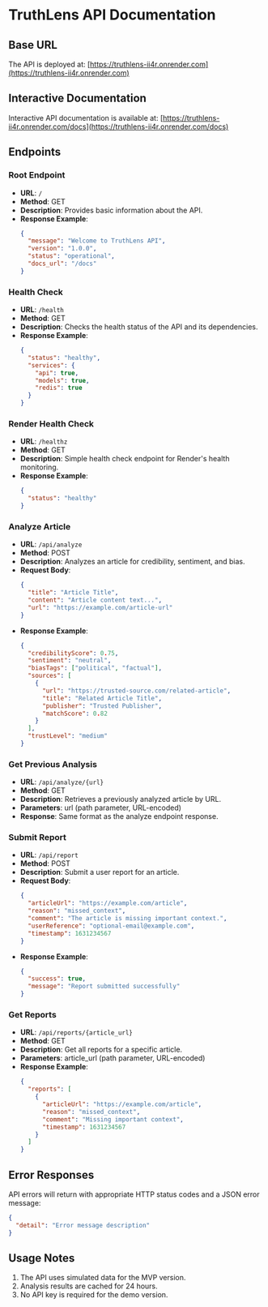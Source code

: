 # TruthLens API Documentation

## Base URL
The API is deployed at: [https://truthlens-ii4r.onrender.com](https://truthlens-ii4r.onrender.com)

## Interactive Documentation
Interactive API documentation is available at:
[https://truthlens-ii4r.onrender.com/docs](https://truthlens-ii4r.onrender.com/docs)

## Endpoints

### Root Endpoint
- **URL**: `/`
- **Method**: GET
- **Description**: Provides basic information about the API.
- **Response Example**:
  ```json
  {
    "message": "Welcome to TruthLens API",
    "version": "1.0.0",
    "status": "operational",
    "docs_url": "/docs"
  }
  ```

### Health Check
- **URL**: `/health`
- **Method**: GET
- **Description**: Checks the health status of the API and its dependencies.
- **Response Example**:
  ```json
  {
    "status": "healthy",
    "services": {
      "api": true,
      "models": true,
      "redis": true
    }
  }
  ```

### Render Health Check
- **URL**: `/healthz`
- **Method**: GET
- **Description**: Simple health check endpoint for Render's health monitoring.
- **Response Example**:
  ```json
  {
    "status": "healthy"
  }
  ```

### Analyze Article
- **URL**: `/api/analyze`
- **Method**: POST
- **Description**: Analyzes an article for credibility, sentiment, and bias.
- **Request Body**:
  ```json
  {
    "title": "Article Title",
    "content": "Article content text...",
    "url": "https://example.com/article-url"
  }
  ```
- **Response Example**:
  ```json
  {
    "credibilityScore": 0.75,
    "sentiment": "neutral",
    "biasTags": ["political", "factual"],
    "sources": [
      {
        "url": "https://trusted-source.com/related-article",
        "title": "Related Article Title",
        "publisher": "Trusted Publisher",
        "matchScore": 0.82
      }
    ],
    "trustLevel": "medium"
  }
  ```

### Get Previous Analysis
- **URL**: `/api/analyze/{url}`
- **Method**: GET
- **Description**: Retrieves a previously analyzed article by URL.
- **Parameters**: url (path parameter, URL-encoded)
- **Response**: Same format as the analyze endpoint response.

### Submit Report
- **URL**: `/api/report`
- **Method**: POST
- **Description**: Submit a user report for an article.
- **Request Body**:
  ```json
  {
    "articleUrl": "https://example.com/article",
    "reason": "missed_context",
    "comment": "The article is missing important context.",
    "userReference": "optional-email@example.com",
    "timestamp": 1631234567
  }
  ```
- **Response Example**:
  ```json
  {
    "success": true,
    "message": "Report submitted successfully"
  }
  ```

### Get Reports
- **URL**: `/api/reports/{article_url}`
- **Method**: GET
- **Description**: Get all reports for a specific article.
- **Parameters**: article_url (path parameter, URL-encoded)
- **Response Example**:
  ```json
  {
    "reports": [
      {
        "articleUrl": "https://example.com/article",
        "reason": "missed_context",
        "comment": "Missing important context",
        "timestamp": 1631234567
      }
    ]
  }
  ```

## Error Responses
API errors will return with appropriate HTTP status codes and a JSON error message:
```json
{
  "detail": "Error message description"
}
```

## Usage Notes
1. The API uses simulated data for the MVP version.
2. Analysis results are cached for 24 hours.
3. No API key is required for the demo version. 